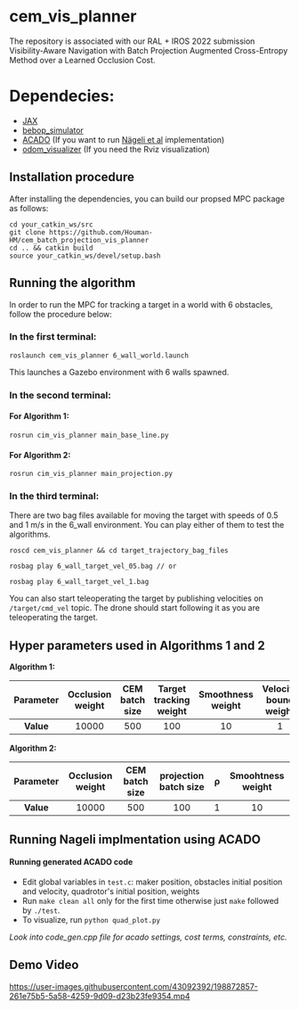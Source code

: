 # cem_vis_planner
The repository is associated with our RAL + IROS 2022 submission Visibility-Aware Navigation with Batch Projection Augmented Cross-Entropy Method over a Learned Occlusion Cost.

# Dependecies:

* [JAX](https://github.com/google/jax)
* [bebop_simulator](https://github.com/Houman-HM/bebop_simulator/tree/bebop_hokuyo)
* [ACADO](https://acado.github.io/index.html) (If you want to run [Nägeli et al](https://ieeexplore.ieee.org/document/7847361) implementation)
* [odom_visualizer](https://github.com/HKUST-Aerial-Robotics/plan_utils/tree/master/odom_visualization) (If you need the Rviz visualization)

## Installation procedure
After installing the dependencies, you can build our propsed MPC package as follows:
``` 
cd your_catkin_ws/src
git clone https://github.com/Houman-HM/cem_batch_projection_vis_planner
cd .. && catkin build
source your_catkin_ws/devel/setup.bash
```
## Running the algorithm

In order to run the MPC for tracking a target in a world with 6 obstacles, follow the procedure below:

### In the first terminal:
```
roslaunch cem_vis_planner 6_wall_world.launch
```

This launches a Gazebo environment with 6 walls spawned.
### In the second terminal:

#### For Algorithm 1:

```
rosrun cim_vis_planner main_base_line.py
```
#### For Algorithm 2:
```
rosrun cim_vis_planner main_projection.py
```

### In the third terminal:

There are two bag files available for moving the target with speeds of 0.5 and 1 m/s in the 6_wall environment. You can play either of them to test the algorithms.

```
roscd cem_vis_planner && cd target_trajectory_bag_files

rosbag play 6_wall_target_vel_05.bag // or

rosbag play 6_wall_target_vel_1.bag
```
You can also start teleoperating the target by publishing velocities on ``` /target/cmd_vel ``` topic. The drone should start following it as you are teleoperating the target.

## Hyper parameters used in Algorithms 1 and 2

**Algorithm 1:**

| **Parameter**  | Occlusion weight | CEM batch size| Target tracking weight| Smoothness weight| Velocity bound weight| Acceleration bound weight|
| :----: | :----: | :----:  | :----:  | :----:  | :----:  | :----:  | 
| **Value** | 10000| 500 | 100 | 10 | 1 | 1 |

**Algorithm 2:** 

| **Parameter** | Occlusion weight | CEM batch size| projection batch size | &rho; | Smoohtness weight|
| :----: | :----: | :----:  | :----:  | :----:  | :----:|
| **Value**| 10000 | 500 | 100 | 1 | 10 |

## Running Nageli implmentation using ACADO
#### Running generated ACADO code
* Edit global variables in ```test.c```: maker position, obstacles initial position and velocity, quadrotor's initial position, weights
* Run ```make clean all``` only for the first time otherwise just ```make``` followed by ```./test```.
* To visualize, run ```python quad_plot.py```

_Look into code_gen.cpp file for acado settings, cost terms, constraints, etc._

## Demo Video


https://user-images.githubusercontent.com/43092392/198872857-261e75b5-5a58-4259-9d09-d23b23fe9354.mp4




